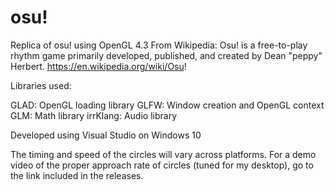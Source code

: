 # osu!

Replica of osu! using OpenGL 4.3
From Wikipedia: 
  Osu! is a free-to-play rhythm game primarily developed, published, and created by Dean "peppy" Herbert. 
  https://en.wikipedia.org/wiki/Osu!
 
Libraries used: 

  GLAD: OpenGL loading library
  GLFW: Window creation and OpenGL context
  GLM: Math library
  irrKlang: Audio library
    
Developed using Visual Studio on Windows 10

The timing and speed of the circles will vary across platforms. For a demo video of the proper approach rate of circles (tuned for my desktop), go to the link included in the releases.
  
